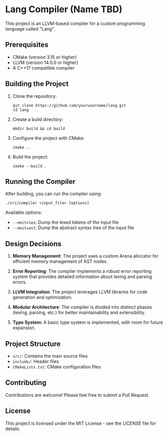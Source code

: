 # Lang Compiler (Name TBD)

This project is an LLVM-based compiler for a custom programming language called "Lang".

## Prerequisites

- CMake (version 3.15 or higher)
- LLVM (version 14.0.0 or higher)
- A C++17 compatible compiler

## Building the Project

1. Clone the repository:
   ```
   git clone https://github.com/yourusername/lang.git
   cd lang
   ```

2. Create a build directory:
   ```
   mkdir build && cd build
   ```

3. Configure the project with CMake:
   ```
   cmake ..
   ```

4. Build the project:
   ```
   cmake --build .
   ```

## Running the Compiler

After building, you can run the compiler using:

```
./src/compiler <input_file> [options]
```

Available options:
- `--emit=lex`: Dump the lexed tokens of the input file
- `--emit=ast`: Dump the abstract syntax tree of the input file

## Design Decisions

1. **Memory Management**: The project uses a custom Arena allocator for efficient memory management of AST nodes.

2. **Error Reporting**: The compiler implements a robust error reporting system that provides detailed information about lexing and parsing errors.

3. **LLVM Integration**: The project leverages LLVM libraries for code generation and optimization.

4. **Modular Architecture**: The compiler is divided into distinct phases (lexing, parsing, etc.) for better maintainability and extensibility.

5. **Type System**: A basic type system is implemented, with room for future expansion.

## Project Structure

- `src/`: Contains the main source files
- `include/`: Header files
- `CMakeLists.txt`: CMake configuration files

## Contributing

Contributions are welcome! Please feel free to submit a Pull Request.

## License

This project is licensed under the MIT License - see the LICENSE file for details.
